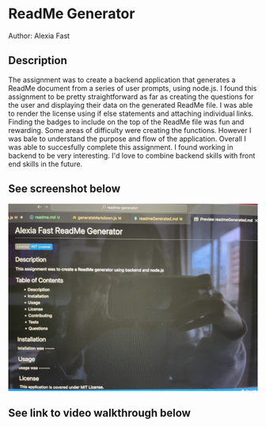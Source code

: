 # ReadMe Generator

Author: Alexia Fast

## Description

The assignment was to create a backend application that generates a ReadMe document from a series of user prompts, using node.js. I found this assignment to be pretty straightforward as far as creating the questions for the user and displaying their data on the generated ReadMe file. I was able to render the license using if else statements and attaching individual links. Finding the badges to include on the top of the ReadMe file was fun and rewarding. Some areas of difficulty were creating the functions. However I was bale to understand the purpose and flow of the application. Overall I was able to succesfully complete this assignment. I found working in backend to be very interesting. I'd love to combine backend skills with front end skills in the future.

## See screenshot below

<img src="readme-pic.jpg" alt="ReadMe generator">


## See link to video walkthrough below

